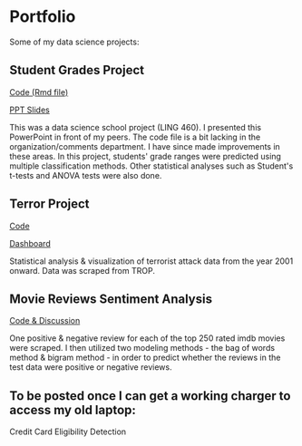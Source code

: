 # Portfolio
Some of my data science projects:

## Student Grades Project 

[Code (Rmd file)](Student-Grades-Project-Code.Rmd)

[PPT Slides](Student-Grades-Project-Slides.pptx)

This was a data science school project (LING 460). I presented this PowerPoint in front of my peers. The code file is a bit lacking in the organization/comments department. I have since made improvements in these areas. In this project, students' grade ranges were predicted using multiple classification methods. Other statistical analyses such as Student's t-tests and ANOVA tests were also done.

## Terror Project
[Code](Terror-Project-Code.html)

[Dashboard](Terror-Project-Dashboard.png)

Statistical analysis & visualization of terrorist attack data from the year 2001 onward. Data was scraped from TROP.

## Movie Reviews Sentiment Analysis

[Code & Discussion](reviews-sentiment-analysis.html)

One positive & negative review for each of the top 250 rated imdb movies were scraped. I then utilized two modeling methods - the bag of words method & bigram method - in order to predict whether the reviews in the test data were positive or negative reviews. 

## To be posted once I can get a working charger to access my old laptop:

Credit Card Eligibility Detection

